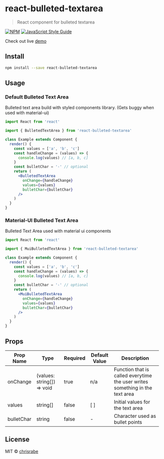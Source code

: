 # react-bulleted-textarea

> React component for bulleted textarea

[![NPM](https://img.shields.io/npm/v/react-bulleted-textarea.svg)](https://www.npmjs.com/package/react-bulleted-textarea) [![JavaScript Style Guide](https://img.shields.io/badge/code_style-standard-brightgreen.svg)](https://standardjs.com)

Check out live [demo](https://react-bulleted-textarea.herokuapp.com/)

## Install

```bash
npm install --save react-bulleted-textarea
```

## Usage

### Default Bulleted Text Area
Bulleted text area build with styled components library. (Gets buggy when used with material-ui)

```jsx
import React from 'react'

import { BulletedTextArea } from 'react-bulleted-textarea'

class Example extends Component {
  render() {
    const values = ['a', 'b', 'c']
    const handleChange = (values) => {
      console.log(values) // [a, b, c]
    }
    const bulletChar = '-' // optional
    return (
      <BulletedTextArea
        onChange={handleChange}
        values={values}
        bulletChar={bulletChar}
      />
    )
  }
}
```

### Material-UI Bulleted Text Area
Bulleted Text Area used with material ui components

```jsx
import React from 'react'

import { MuiBulletedTextArea } from 'react-bulleted-textarea'

class Example extends Component {
  render() {
    const values = ['a', 'b', 'c']
    const handleChange = (values) => {
      console.log(values) // [a, b, c]
    }
    const bulletChar = '-' // optional
    return (
      <MuiBulletedTextArea
        onChange={handleChange}
        values={values}
        bulletChar={bulletChar}
      />
    )
  }
}
```

## Props

| Prop Name  | Type | Required  | Default Value  | Description  |
|---|---|---|---|---|
| onChange  | (values: string[]) => void  | true  | n/a  | Function that is called everytime the user writes something in the text area  |
| values  |  string[] | false  | [ ]  | Initial values for the text area  |
|  bulletChar | string  | false  | -  | Character used as bullet points  |

## License

MIT © [chrisrabe](https://github.com/chrisrabe)
